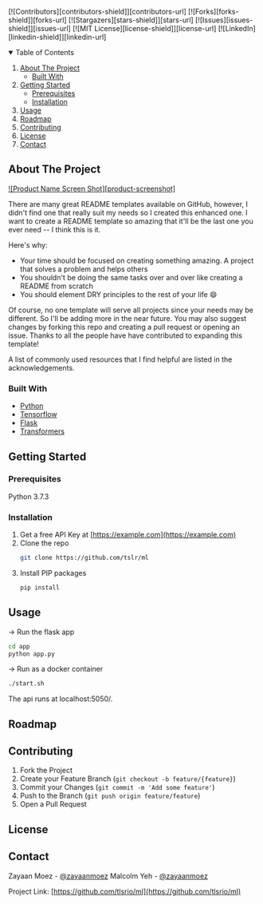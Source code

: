 [![Contributors][contributors-shield]][contributors-url]
[![Forks][forks-shield]][forks-url]
[![Stargazers][stars-shield]][stars-url]
[![Issues][issues-shield]][issues-url]
[![MIT License][license-shield]][license-url]
[![LinkedIn][linkedin-shield]][linkedin-url]



<!-- PROJECT LOGO -->


<!-- TABLE OF CONTENTS -->
<details open="open">
  <summary>Table of Contents</summary>
  <ol>
    <li>
      <a href="#about-the-project">About The Project</a>
      <ul>
        <li><a href="#built-with">Built With</a></li>
      </ul>
    </li>
    <li>
      <a href="#getting-started">Getting Started</a>
      <ul>
        <li><a href="#prerequisites">Prerequisites</a></li>
        <li><a href="#installation">Installation</a></li>
      </ul>
    </li>
    <li><a href="#usage">Usage</a></li>
    <li><a href="#roadmap">Roadmap</a></li>
    <li><a href="#contributing">Contributing</a></li>
    <li><a href="#license">License</a></li>
    <li><a href="#contact">Contact</a></li>
  </ol>
</details>



<!-- ABOUT THE PROJECT -->
## About The Project

[![Product Name Screen Shot][product-screenshot]](https://example.com)

There are many great README templates available on GitHub, however, I didn't find one that really suit my needs so I created this enhanced one. I want to create a README template so amazing that it'll be the last one you ever need -- I think this is it.

Here's why:
* Your time should be focused on creating something amazing. A project that solves a problem and helps others
* You shouldn't be doing the same tasks over and over like creating a README from scratch
* You should element DRY principles to the rest of your life :smile:

Of course, no one template will serve all projects since your needs may be different. So I'll be adding more in the near future. You may also suggest changes by forking this repo and creating a pull request or opening an issue. Thanks to all the people have have contributed to expanding this template!

A list of commonly used resources that I find helpful are listed in the acknowledgements.


### Built With

* [Python](https://www.python.org/downloads/)
* [Tensorflow](https://www.tensorflow.org)
* [Flask](https://flask.palletsprojects.com/en/2.0.x/)
* [Transformers](https://huggingface.co/transformers/index.html)



<!-- GETTING STARTED -->
## Getting Started


### Prerequisites

Python 3.7.3


### Installation

1. Get a free API Key at [https://example.com](https://example.com)
2. Clone the repo
   ```sh
   git clone https://github.com/tslr/ml
   ```
3. Install PIP packages
   ```sh
   pip install
   ```



<!-- USAGE EXAMPLES -->
## Usage

-> Run the flask app
   ```sh
   cd app
   python app.py
   ```

-> Run as a docker container
   ```sh
   ./start.sh
   ```
The api runs at localhost:5050/.



<!-- ROADMAP -->
## Roadmap




<!-- CONTRIBUTING -->
## Contributing

1. Fork the Project
2. Create your Feature Branch (`git checkout -b feature/{feature}`)
3. Commit your Changes (`git commit -m 'Add some feature'`)
4. Push to the Branch (`git push origin feature/feature`)
5. Open a Pull Request



<!-- LICENSE -->
## License



<!-- CONTACT -->
## Contact

Zayaan Moez - [@zayaanmoez](https://github.com/zayaanmoez)
Malcolm Yeh - [@zayaanmoez](https://github.com/malcolmyeh)

Project Link: [https://github.com/tlsrio/ml](https://github.com/tlsrio/ml)
